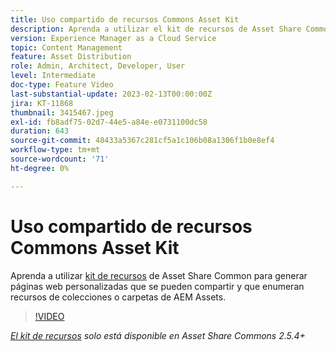 ```yaml
---
title: Uso compartido de recursos Commons Asset Kit
description: Aprenda a utilizar el kit de recursos de Asset Share Common para generar páginas web personalizadas y compartibles que enumeran recursos de carpetas o colecciones de AEM Assets.
version: Experience Manager as a Cloud Service
topic: Content Management
feature: Asset Distribution
role: Admin, Architect, Developer, User
level: Intermediate
doc-type: Feature Video
last-substantial-update: 2023-02-13T00:00:00Z
jira: KT-11868
thumbnail: 3415467.jpeg
exl-id: fb8adf75-02d7-44e5-a84e-e0731100dc58
duration: 643
source-git-commit: 48433a5367c281cf5a1c106b08a1306f1b0e8ef4
workflow-type: tm+mt
source-wordcount: '71'
ht-degree: 0%

---
```


# Uso compartido de recursos Commons Asset Kit

Aprenda a utilizar [kit de recursos](https://opensource.adobe.com/asset-share-commons/pages/asset-kit/overview/) de Asset Share Common para generar páginas web personalizadas que se pueden compartir y que enumeran recursos de colecciones o carpetas de AEM Assets.

>[!VIDEO](https://video.tv.adobe.com/v/3453451?quality=12&learn=on&captions=spa)

_[El kit de recursos](https://opensource.adobe.com/asset-share-commons/pages/asset-kit/overview/) solo está disponible en Asset Share Commons 2.5.4+_
